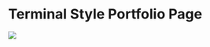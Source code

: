 # Terminal Style Portfolio Page

![](https://user-images.githubusercontent.com/51919658/86963051-477f2400-c13a-11ea-9d34-22885d426c10.gif)


